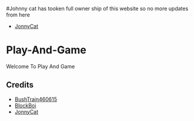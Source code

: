 #Johnny cat has tooken full owner ship of this website so no more updates from here
* [JonnyCat](https://github.com/ItsyourboyJonnycat)

# Play-And-Game
Welcome To Play And Game
## Credits
* [BushTrain460615](https://github.com/BushTrain460615)
* [BlockBoi](https://github.com/Mr-funkinguy)
* [JonnyCat](https://github.com/ItsyourboyJonnycat)
